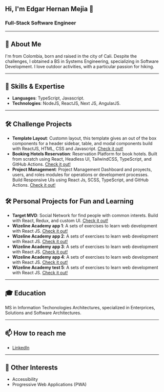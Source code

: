 ## Hi, I'm Edgar Hernan Mejia 👋

<!--
**edgarinhm/edgarinhm** is a ✨ _special_ ✨ repository because its `README.md` (this file) appears on your GitHub profile.

Here are some ideas to get you started:

- 🔭 I’m currently working on ...
- 🌱 I’m currently learning ...
- 👯 I’m looking to collaborate on ...
- 🤔 I’m looking for help with ...
- 💬 Ask me about ...
- 📫 How to reach me: ...
- 😄 Pronouns: ...
- ⚡ Fun fact: ...
-->
### Full-Stack Software Engineer

---

## 🌱 About Me

I'm from Colombia, born and raised in the city of Cali. Despite the challenges, I obtained a BS in Systems Engineering, specializing in Software Development. I love outdoor activities, with a particular passion for hiking.

---

## 🔧 Skills & Expertise

- **Languages**: TypeScript, Javascript.
- **Technologies**: NodeJS, ReactJS, Next JS, AngularJS.

---

## 🛠️ Challenge Projects

- **Template Layout**: Customn layout, this template gives an out of the box components for a header sidebar, table, and modal components build with ReactJS, HTML, CSS and Javascript. [Check it out!](https://edgarinhm.github.io/react-layout-ols-challenge/)
- **Booking Hotels Reservation**: Reservation Platform for book hotels. Built from scratch using React, Headless UI, TailwindCSS, TypeScript, and GitHub Actions. [Check it out!](https://edgarinhm.github.io/smtalent-react-challenge-bookings)
- **Project Management**: Project Management  Dashboard and proyects, users, and roles modules for operations or development processes. Build Responsive UIs using React Js, SCSS, TypeScript, and GitHub Actions. [Check it out!](https://edgarinhm.github.io/ols-react-challenge)

## 🛠️ Personal Projects for Fun and Learning
- **Target MVD**: Social Network for find people with common interets. Build with React, Redux, and custom UI. [Check it out!](https://github.com/edgarinhm/react-target-mvd-web)
- **Wizeline Academy app 1**: A sets of exercises to learn web development with React JS. [Check it out!](https://codesandbox.io/p/sandbox/github/edgarinhm/React-Challenge-1)
- **Wizeline Academy app 2**: A sets of exercises to learn web development with React JS. [Check it out!](https://codesandbox.io/p/sandbox/github/edgarinhm/React-Challenge-2)
- **Wizeline Academy app 3**: A sets of exercises to learn web development with React JS. [Check it out!](https://codesandbox.io/p/sandbox/github/edgarinhm/React-Challenge-3)
- **Wizeline Academy app 4**: A sets of exercises to learn web development with React JS. [Check it out!](https://codesandbox.io/p/sandbox/github/edgarinhm/React-Challenge-4)
- **Wizeline Academy test 5**: A sets of exercises to learn web development with React JS. [Check it out!](https://codesandbox.io/p/sandbox/github/edgarinhm/React-Challenge-5-Testing)

---

## 🎓 Education

MS in Information Techonologies Architectures, specialized in Enterprices, Solutions and Software Architectures.

---

## 📫 How to reach me 

- [LinkedIn](https://www.linkedin.com/in/edgar-hernan-mejia-castro/)

---

## 🎈 Other Interests 

- Accessibility
- Progressive Web Applications (PWA)
